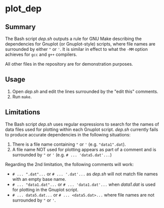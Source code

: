 # plot_dep

## Summary

The Bash script *dep.sh* outputs a rule for GNU Make describing the dependencies for Gnuplot (or Gnuplot-style) scripts, where file names are surrounded by either `"` or `'`. It is similar in effect to what the `-MM` option achieves for `gcc` and `g++` compilers.

All other files in the repository are for demonstration purposes.

## Usage

1. Open *dep.sh* and edit the lines surrounded by the "edit this" comments.
2. Run `make`.

## Limitations

The Bash script *dep.sh* uses regular expressions to search for the names of data files used for plotting within each Gnuplot script. *dep.sh* currently fails to produce accurate dependencies in the following situations:

1. There is a file name containing `"` or `'` (e.g. `"data1".dat`).
2. A file name NOT used for plotting appears as part of a comment and is surrounded by `"` or `'` (e.g. `# ... 'data5.dat'...`)

Regarding the 2nd limitation, the following comments will work:

- `# ... ".dat"...` or `# ... '.dat'...` as *dep.sh* will not match file names with an empty base name.
- `# ... "data1.dat"...` or `# ... 'data1.dat'...` when *data1.dat* is used for plotting in the Gnuplot script.
- `# ... data5.dat...` or `# ... <data5.dat>...` where file names are not surrounded by `"` or `'`.
